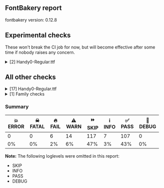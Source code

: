 ## FontBakery report

fontbakery version: 0.12.8



## Experimental checks

These won't break the CI job for now, but will become effective after some time if nobody raises any concern.


<details><summary>[2] Handy0-Regular.ttf</summary>
<div>
<details>
    <summary>🔥 <b>FAIL</b> Ensure 'smcp' (small caps) lookups are defined before ligature lookups in the 'GSUB' table. <a href="https://fontbakery.readthedocs.io/en/stable/fontbakery/checks/universal.html#"></a></summary>
    <div>







* 🔥 **FAIL** <p>'smcp' or 'liga' lookups not found in GSUB table.</p>
 [code: missing-lookups]



</div>
</details>

<details>
    <summary>⚠️ <b>WARN</b> Validate size, and resolution of article images, and ensure article page has minimum length and includes visual assets. <a href="https://fontbakery.readthedocs.io/en/stable/fontbakery/checks/googlefonts.article.html#"></a></summary>
    <div>







* ⚠️ **WARN** <p>Family metadata at fonts/ttf does not have an article.</p>
 [code: lacks-article]



</div>
</details>
</div>
</details>




## All other checks



<details><summary>[17] Handy0-Regular.ttf</summary>
<div>
<details>
    <summary>🔥 <b>FAIL</b> Checking OS/2 usWinAscent & usWinDescent. <a href="https://fontbakery.readthedocs.io/en/stable/fontbakery/checks/universal.metrics.html#"></a></summary>
    <div>







* 🔥 **FAIL** <p>OS/2.usWinAscent value should be equal or greater than 2432, but got 1216 instead</p>
 [code: ascent]



* 🔥 **FAIL** <p>OS/2.usWinDescent value should be equal or greater than 578, but got 289 instead</p>
 [code: descent]



</div>
</details>

<details>
    <summary>🔥 <b>FAIL</b> Do we have the latest version of FontBakery installed? <a href="https://fontbakery.readthedocs.io/en/stable/fontbakery/checks/universal.fontbakery.html#"></a></summary>
    <div>







* 🔥 **FAIL** <p>Current FontBakery version is 0.12.8, while a newer 0.12.9 is already available. Please upgrade it with 'pip install -U fontbakery'</p>
 [code: outdated-fontbakery]



</div>
</details>

<details>
    <summary>🔥 <b>FAIL</b> Check font names are correct <a href="https://fontbakery.readthedocs.io/en/stable/fontbakery/checks/googlefonts.name.html#"></a></summary>
    <div>







* 🔥 **FAIL** <p>Font names are incorrect:</p>
<table>
<thead>
<tr>
<th align="left">nameID</th>
<th align="left">current</th>
<th align="left">expected</th>
</tr>
</thead>
<tbody>
<tr>
<td align="left">Family Name</td>
<td align="left"><strong>Handy0 Regular</strong></td>
<td align="left"><strong>Handy0</strong></td>
</tr>
<tr>
<td align="left">Subfamily Name</td>
<td align="left">Regular</td>
<td align="left">Regular</td>
</tr>
<tr>
<td align="left">Full Name</td>
<td align="left">Handy0 Regular</td>
<td align="left">Handy0 Regular</td>
</tr>
<tr>
<td align="left">Postscript Name</td>
<td align="left">Handy0-Regular</td>
<td align="left">Handy0-Regular</td>
</tr>
<tr>
<td align="left">Typographic Family Name</td>
<td align="left"><strong>Handy0</strong></td>
<td align="left"><strong>N/A</strong></td>
</tr>
<tr>
<td align="left">Typographic Subfamily Name</td>
<td align="left"><strong>Regular</strong></td>
<td align="left"><strong>N/A</strong></td>
</tr>
</tbody>
</table>
 [code: bad-names]



</div>
</details>

<details>
    <summary>🔥 <b>FAIL</b> Check font follows the Google Fonts vertical metric schema <a href="https://fontbakery.readthedocs.io/en/stable/fontbakery/checks/googlefonts.vmetrics.html#"></a></summary>
    <div>







* 🔥 **FAIL** <p>The sum of hhea.ascender + abs(hhea.descender) + hhea.lineGap is 1505 when it should be at least 2457</p>
 [code: bad-hhea-range]



</div>
</details>

<details>
    <summary>⚠️ <b>WARN</b> Check mark characters are in GDEF mark glyph class. <a href="https://fontbakery.readthedocs.io/en/stable/fontbakery/checks/opentype.gdef.html#"></a></summary>
    <div>







* ⚠️ **WARN** <p>The following mark characters could be in the GDEF mark glyph class:
acutecomb (U+0301), gravecomb (U+0300), hookabovecomb (U+0309), tildecomb (U+0303), uni0302 (U+0302), uni0304 (U+0304), uni0306 (U+0306), uni0307 (U+0307), uni0308 (U+0308), uni030A (U+030A), uni030B (U+030B), uni030C (U+030C), uni0326 (U+0326), uni0327 (U+0327) and uni0328 (U+0328)</p>
 [code: mark-chars]



</div>
</details>

<details>
    <summary>⚠️ <b>WARN</b> Check accent of Lcaron, dcaron, lcaron, tcaron <a href="https://fontbakery.readthedocs.io/en/stable/fontbakery/checks/universal.html#"></a></summary>
    <div>









* ⚠️ **WARN** <p>Lcaron is decomposed and therefore could not be checked. Please check manually.</p>
 [code: decomposed-outline]



* ⚠️ **WARN** <p>dcaron is decomposed and therefore could not be checked. Please check manually.</p>
 [code: decomposed-outline]



* ⚠️ **WARN** <p>lcaron is decomposed and therefore could not be checked. Please check manually.</p>
 [code: decomposed-outline]



* ⚠️ **WARN** <p>tcaron is decomposed and therefore could not be checked. Please check manually.</p>
 [code: decomposed-outline]



</div>
</details>

<details>
    <summary>⚠️ <b>WARN</b> Check if each glyph has the recommended amount of contours. <a href="https://fontbakery.readthedocs.io/en/stable/fontbakery/checks/universal.html#"></a></summary>
    <div>







* ⚠️ **WARN** <p>This check inspects the glyph outlines and detects the total number of contours in each of them. The expected values are infered from the typical ammounts of contours observed in a large collection of reference font families. The divergences listed below may simply indicate a significantly different design on some of your glyphs. On the other hand, some of these may flag actual bugs in the font such as glyphs mapped to an incorrect codepoint. Please consider reviewing the design and codepoint assignment of these to make sure they are correct.</p>
<p>The following glyphs do not have the recommended number of contours:</p>
<pre><code>- Glyph name: glyph1	Contours detected: 2	Expected: 0

- Glyph name: percent	Contours detected: 3	Expected: 4 or 5

- Glyph name: eight	Contours detected: 2	Expected: 3

- Glyph name: at	Contours detected: 1	Expected: 2

- Glyph name: B	Contours detected: 1	Expected: 2 or 3

- Glyph name: D	Contours detected: 1	Expected: 2

- Glyph name: Z	Contours detected: 2	Expected: 1

- Glyph name: a	Contours detected: 1	Expected: 2

- Glyph name: e	Contours detected: 1	Expected: 2

- Glyph name: g	Contours detected: 1	Expected: 2 or 3

- Glyph name: o	Contours detected: 1	Expected: 2

- Glyph name: bar	Contours detected: 2	Expected: 1

- Glyph name: ordfeminine	Contours detected: 1	Expected: 2 or 3

- Glyph name: uni00AD	Contours detected: 1	Expected: 0

- Glyph name: degree	Contours detected: 1	Expected: 2

- Glyph name: onequarter	Contours detected: 2	Expected: 3 or 4

- Glyph name: threequarters	Contours detected: 2	Expected: 3 or 4

- Glyph name: Eth	Contours detected: 1	Expected: 2

- Glyph name: agrave	Contours detected: 2	Expected: 3

- Glyph name: aacute	Contours detected: 2	Expected: 3

- Glyph name: acircumflex	Contours detected: 2	Expected: 3

- Glyph name: atilde	Contours detected: 2	Expected: 3

- Glyph name: adieresis	Contours detected: 3	Expected: 4

- Glyph name: aring	Contours detected: 3	Expected: 4

- Glyph name: egrave	Contours detected: 2	Expected: 3

- Glyph name: eacute	Contours detected: 2	Expected: 3

- Glyph name: ecircumflex	Contours detected: 2	Expected: 3

- Glyph name: edieresis	Contours detected: 3	Expected: 4

- Glyph name: eth	Contours detected: 1	Expected: 2

- Glyph name: ograve	Contours detected: 2	Expected: 3

- Glyph name: oacute	Contours detected: 2	Expected: 3

- Glyph name: ocircumflex	Contours detected: 2	Expected: 3

- Glyph name: otilde	Contours detected: 2	Expected: 3

- Glyph name: odieresis	Contours detected: 3	Expected: 4

- Glyph name: oslash	Contours detected: 2	Expected: 3

- Glyph name: amacron	Contours detected: 2	Expected: 3

- Glyph name: abreve	Contours detected: 2	Expected: 3

- Glyph name: Dcaron	Contours detected: 2	Expected: 3

- Glyph name: Dcroat	Contours detected: 1	Expected: 2

- Glyph name: emacron	Contours detected: 2	Expected: 3

- Glyph name: ebreve	Contours detected: 2	Expected: 3

- Glyph name: edotaccent	Contours detected: 2	Expected: 3

- Glyph name: ecaron	Contours detected: 2	Expected: 3

- Glyph name: gcircumflex	Contours detected: 2	Expected: 3 or 4

- Glyph name: gbreve	Contours detected: 2	Expected: 3 or 4

- Glyph name: gdotaccent	Contours detected: 2	Expected: 3 or 4

- Glyph name: uni0123	Contours detected: 2	Expected: 3 or 4

- Glyph name: napostrophe	Contours detected: 1	Expected: 2

- Glyph name: omacron	Contours detected: 2	Expected: 3

- Glyph name: obreve	Contours detected: 2	Expected: 3

- Glyph name: ohungarumlaut	Contours detected: 3	Expected: 4

- Glyph name: Racute	Contours detected: 2	Expected: 3

- Glyph name: uni0156	Contours detected: 2	Expected: 3

- Glyph name: Rcaron	Contours detected: 2	Expected: 3

- Glyph name: Uogonek	Contours detected: 2	Expected: 1

- Glyph name: uogonek	Contours detected: 2	Expected: 1

- Glyph name: Zacute	Contours detected: 3	Expected: 2

- Glyph name: Zdotaccent	Contours detected: 3	Expected: 2

- Glyph name: Zcaron	Contours detected: 3	Expected: 2

- Glyph name: Uhorn	Contours detected: 2	Expected: 1

- Glyph name: uhorn	Contours detected: 2	Expected: 1

- Glyph name: uni01CE	Contours detected: 2	Expected: 3

- Glyph name: uni01D2	Contours detected: 2	Expected: 3

- Glyph name: uni01DF	Contours detected: 4	Expected: 5

- Glyph name: gcaron	Contours detected: 2	Expected: 3 or 4

- Glyph name: uni01EA	Contours detected: 3	Expected: 2

- Glyph name: uni01EC	Contours detected: 4	Expected: 3

- Glyph name: uni01F0	Contours detected: 1	Expected: 2

- Glyph name: uni01F5	Contours detected: 2	Expected: 3

- Glyph name: uni1FED	Contours detected: 1	Expected: 3

- Glyph name: uni20A8	Contours detected: 2	Expected: 3

- Glyph name: B	Contours detected: 1	Expected: 2 or 3

- Glyph name: D	Contours detected: 1	Expected: 2

- Glyph name: Dcaron	Contours detected: 2	Expected: 3

- Glyph name: Dcroat	Contours detected: 1	Expected: 2

- Glyph name: Eth	Contours detected: 1	Expected: 2

- Glyph name: Racute	Contours detected: 2	Expected: 3

- Glyph name: Rcaron	Contours detected: 2	Expected: 3

- Glyph name: Uhorn	Contours detected: 2	Expected: 1

- Glyph name: Uogonek	Contours detected: 2	Expected: 1

- Glyph name: Z	Contours detected: 2	Expected: 1

- Glyph name: Zacute	Contours detected: 3	Expected: 2

- Glyph name: Zcaron	Contours detected: 3	Expected: 2

- Glyph name: Zdotaccent	Contours detected: 3	Expected: 2

- Glyph name: a	Contours detected: 1	Expected: 2

- Glyph name: aacute	Contours detected: 2	Expected: 3

- Glyph name: abreve	Contours detected: 2	Expected: 3

- Glyph name: acircumflex	Contours detected: 2	Expected: 3

- Glyph name: adieresis	Contours detected: 3	Expected: 4

- Glyph name: agrave	Contours detected: 2	Expected: 3

- Glyph name: amacron	Contours detected: 2	Expected: 3

- Glyph name: aring	Contours detected: 3	Expected: 4

- Glyph name: at	Contours detected: 1	Expected: 2

- Glyph name: atilde	Contours detected: 2	Expected: 3

- Glyph name: bar	Contours detected: 2	Expected: 1

- Glyph name: degree	Contours detected: 1	Expected: 2

- Glyph name: e	Contours detected: 1	Expected: 2

- Glyph name: eacute	Contours detected: 2	Expected: 3

- Glyph name: ebreve	Contours detected: 2	Expected: 3

- Glyph name: ecaron	Contours detected: 2	Expected: 3

- Glyph name: ecircumflex	Contours detected: 2	Expected: 3

- Glyph name: edieresis	Contours detected: 3	Expected: 4

- Glyph name: edotaccent	Contours detected: 2	Expected: 3

- Glyph name: egrave	Contours detected: 2	Expected: 3

- Glyph name: eight	Contours detected: 2	Expected: 3

- Glyph name: emacron	Contours detected: 2	Expected: 3

- Glyph name: eth	Contours detected: 1	Expected: 2

- Glyph name: g	Contours detected: 1	Expected: 2 or 3

- Glyph name: gbreve	Contours detected: 2	Expected: 3 or 4

- Glyph name: gcaron	Contours detected: 2	Expected: 3 or 4

- Glyph name: gcircumflex	Contours detected: 2	Expected: 3 or 4

- Glyph name: gdotaccent	Contours detected: 2	Expected: 3 or 4

- Glyph name: napostrophe	Contours detected: 1	Expected: 2

- Glyph name: o	Contours detected: 1	Expected: 2

- Glyph name: oacute	Contours detected: 2	Expected: 3

- Glyph name: ocircumflex	Contours detected: 2	Expected: 3

- Glyph name: odieresis	Contours detected: 3	Expected: 4

- Glyph name: ograve	Contours detected: 2	Expected: 3

- Glyph name: ohungarumlaut	Contours detected: 3	Expected: 4

- Glyph name: omacron	Contours detected: 2	Expected: 3

- Glyph name: onequarter	Contours detected: 2	Expected: 3 or 4

- Glyph name: ordfeminine	Contours detected: 1	Expected: 2 or 3

- Glyph name: oslash	Contours detected: 2	Expected: 3

- Glyph name: otilde	Contours detected: 2	Expected: 3

- Glyph name: percent	Contours detected: 3	Expected: 4 or 5

- Glyph name: threequarters	Contours detected: 2	Expected: 3 or 4

- Glyph name: uhorn	Contours detected: 2	Expected: 1

- Glyph name: uni00AD	Contours detected: 1	Expected: 0

- Glyph name: uni0123	Contours detected: 2	Expected: 3 or 4

- Glyph name: uni0156	Contours detected: 2	Expected: 3

- Glyph name: uni01CE	Contours detected: 2	Expected: 3

- Glyph name: uni01D2	Contours detected: 2	Expected: 3

- Glyph name: uni01DF	Contours detected: 4	Expected: 5

- Glyph name: uni01EC	Contours detected: 4	Expected: 3

- Glyph name: uni01F0	Contours detected: 1	Expected: 2

- Glyph name: uni1FED	Contours detected: 1	Expected: 3

- Glyph name: uogonek	Contours detected: 2	Expected: 1
</code></pre>
 [code: contour-count]



</div>
</details>

<details>
    <summary>⚠️ <b>WARN</b> Does the font contain a soft hyphen? <a href="https://fontbakery.readthedocs.io/en/stable/fontbakery/checks/universal.glyphset.html#"></a></summary>
    <div>







* ⚠️ **WARN** <p>This font has a 'Soft Hyphen' character.</p>
 [code: softhyphen]



</div>
</details>

<details>
    <summary>⚠️ <b>WARN</b> Do any segments have colinear vectors? <a href="https://fontbakery.readthedocs.io/en/stable/fontbakery/checks/outline.html#"></a></summary>
    <div>







* ⚠️ **WARN** <p>The following glyphs have colinear vectors:</p>
<pre><code>* dcroat (U+0111): L&lt;&lt;778.0,1138.0&gt;--&lt;714.0,1174.0&gt;&gt; -&gt; L&lt;&lt;714.0,1174.0&gt;--&lt;630.0,1211.0&gt;&gt;

* five (U+0035): L&lt;&lt;662.0,82.0&gt;--&lt;685.0,82.0&gt;&gt; -&gt; L&lt;&lt;685.0,82.0&gt;--&lt;768.0,85.0&gt;&gt;

* five (U+0035): L&lt;&lt;685.0,82.0&gt;--&lt;768.0,85.0&gt;&gt; -&gt; L&lt;&lt;768.0,85.0&gt;--&lt;820.0,85.0&gt;&gt;

* three (U+0033): L&lt;&lt;694.0,1129.0&gt;--&lt;694.0,1180.0&gt;&gt; -&gt; L&lt;&lt;694.0,1180.0&gt;--&lt;693.0,1191.0&gt;&gt;

* uni00B3 (U+00B3): L&lt;&lt;694.0,1129.0&gt;--&lt;694.0,1180.0&gt;&gt; -&gt; L&lt;&lt;694.0,1180.0&gt;--&lt;693.0,1191.0&gt;&gt;

* x (U+0078): L&lt;&lt;182.0,149.0&gt;--&lt;260.0,174.0&gt;&gt; -&gt; L&lt;&lt;260.0,174.0&gt;--&lt;329.0,202.0&gt;&gt;
</code></pre>
 [code: found-colinear-vectors]



</div>
</details>

<details>
    <summary>⚠️ <b>WARN</b> Do outlines contain any jaggy segments? <a href="https://fontbakery.readthedocs.io/en/stable/fontbakery/checks/outline.html#"></a></summary>
    <div>







* ⚠️ **WARN** <p>The following glyphs have jaggy segments:</p>
<pre><code>* Dcroat (U+0110): B&lt;&lt;201.0,1322.0&gt;-&lt;194.0,1298.0&gt;-&lt;194.0,1299.0&gt;&gt;/L&lt;&lt;194.0,1299.0&gt;--&lt;197.0,737.0&gt;&gt; = 0.30584645181375864

* Eng (U+014A): B&lt;&lt;423.0,491.0&gt;-&lt;437.0,438.0&gt;-&lt;441.0,410.0&gt;&gt;/B&lt;&lt;441.0,410.0&gt;-&lt;441.0,415.0&gt;-&lt;440.5,419.5&gt;&gt; = 8.13010235415596

* K (U+004B): L&lt;&lt;400.0,584.0&gt;--&lt;400.0,605.0&gt;&gt;/B&lt;&lt;400.0,605.0&gt;-&lt;399.0,597.0&gt;-&lt;395.0,580.5&gt;&gt; = 7.125016348901757

* cent (U+00A2): L&lt;&lt;270.0,880.0&gt;--&lt;270.0,879.0&gt;&gt;/B&lt;&lt;270.0,879.0&gt;-&lt;279.0,937.0&gt;-&lt;294.0,974.0&gt;&gt; = 8.820379552021036

* d (U+0064): B&lt;&lt;668.0,917.0&gt;-&lt;635.0,1021.0&gt;-&lt;579.0,1106.0&gt;&gt;/B&lt;&lt;579.0,1106.0&gt;-&lt;580.0,1105.0&gt;-&lt;557.0,1138.0&gt;&gt; = 11.62216796356958

* dcaron (U+010F): B&lt;&lt;668.0,917.0&gt;-&lt;635.0,1021.0&gt;-&lt;579.0,1106.0&gt;&gt;/B&lt;&lt;579.0,1106.0&gt;-&lt;580.0,1105.0&gt;-&lt;557.0,1138.0&gt;&gt; = 11.62216796356958

* dcaron (U+010F): B&lt;&lt;843.0,1262.0&gt;-&lt;832.0,1320.0&gt;-&lt;818.0,1333.0&gt;&gt;/B&lt;&lt;818.0,1333.0&gt;-&lt;819.0,1332.0&gt;-&lt;807.0,1342.0&gt;&gt; = 2.1210963966611036

* eng (U+014B): B&lt;&lt;414.0,478.0&gt;-&lt;437.0,433.0&gt;-&lt;441.0,418.0&gt;&gt;/B&lt;&lt;441.0,418.0&gt;-&lt;438.0,441.0&gt;-&lt;448.0,460.0&gt;&gt; = 7.500009206965077

* m (U+006D): B&lt;&lt;675.5,518.5&gt;-&lt;674.0,476.0&gt;-&lt;670.0,444.0&gt;&gt;/L&lt;&lt;670.0,444.0&gt;--&lt;699.0,549.0&gt;&gt; = 8.314629186417422

* oslash (U+00F8): B&lt;&lt;488.0,847.0&gt;-&lt;520.0,904.0&gt;-&lt;530.0,922.0&gt;&gt;/B&lt;&lt;530.0,922.0&gt;-&lt;522.0,907.0&gt;-&lt;526.0,883.0&gt;&gt; = 0.9821171632238195

* uni0122 (U+0122): B&lt;&lt;1031.0,-420.0&gt;-&lt;1024.0,-417.0&gt;-&lt;1021.0,-417.0&gt;&gt;/B&lt;&lt;1021.0,-417.0&gt;-&lt;1033.0,-415.0&gt;-&lt;1041.0,-405.0&gt;&gt; = 9.462322208025613

* uni0123 (U+0123): B&lt;&lt;311.0,1044.0&gt;-&lt;319.0,1042.0&gt;-&lt;320.0,1042.0&gt;&gt;/B&lt;&lt;320.0,1042.0&gt;-&lt;310.0,1041.0&gt;-&lt;301.0,1029.0&gt;&gt; = 5.710593137499633

* uni0136 (U+0136): B&lt;&lt;70.0,-413.0&gt;-&lt;63.0,-410.0&gt;-&lt;60.0,-410.0&gt;&gt;/B&lt;&lt;60.0,-410.0&gt;-&lt;72.0,-408.0&gt;-&lt;80.0,-398.0&gt;&gt; = 9.462322208025613

* uni0136 (U+0136): L&lt;&lt;400.0,584.0&gt;--&lt;400.0,605.0&gt;&gt;/B&lt;&lt;400.0,605.0&gt;-&lt;399.0,597.0&gt;-&lt;395.0,580.5&gt;&gt; = 7.125016348901757

* uni0137 (U+0137): B&lt;&lt;736.0,-439.0&gt;-&lt;729.0,-436.0&gt;-&lt;726.0,-436.0&gt;&gt;/B&lt;&lt;726.0,-436.0&gt;-&lt;738.0,-434.0&gt;-&lt;746.0,-424.0&gt;&gt; = 9.462322208025613

* uni013B (U+013B): B&lt;&lt;756.0,-465.0&gt;-&lt;749.0,-462.0&gt;-&lt;746.0,-462.0&gt;&gt;/B&lt;&lt;746.0,-462.0&gt;-&lt;758.0,-460.0&gt;-&lt;766.0,-450.0&gt;&gt; = 9.462322208025613

* uni013C (U+013C): B&lt;&lt;180.0,-441.0&gt;-&lt;173.0,-438.0&gt;-&lt;170.0,-438.0&gt;&gt;/B&lt;&lt;170.0,-438.0&gt;-&lt;182.0,-436.0&gt;-&lt;190.0,-426.0&gt;&gt; = 9.462322208025613

* uni0145 (U+0145): B&lt;&lt;1019.0,-325.0&gt;-&lt;1012.0,-322.0&gt;-&lt;1009.0,-322.0&gt;&gt;/B&lt;&lt;1009.0,-322.0&gt;-&lt;1021.0,-320.0&gt;-&lt;1029.0,-310.0&gt;&gt; = 9.462322208025613

* uni0146 (U+0146): B&lt;&lt;373.0,-403.0&gt;-&lt;366.0,-400.0&gt;-&lt;363.0,-400.0&gt;&gt;/B&lt;&lt;363.0,-400.0&gt;-&lt;375.0,-398.0&gt;-&lt;383.0,-388.0&gt;&gt; = 9.462322208025613

* uni0156 (U+0156): B&lt;&lt;160.0,-407.0&gt;-&lt;153.0,-404.0&gt;-&lt;150.0,-404.0&gt;&gt;/B&lt;&lt;150.0,-404.0&gt;-&lt;162.0,-402.0&gt;-&lt;170.0,-392.0&gt;&gt; = 9.462322208025613

* uni0157 (U+0157): B&lt;&lt;204.0,-435.0&gt;-&lt;197.0,-432.0&gt;-&lt;194.0,-432.0&gt;&gt;/B&lt;&lt;194.0,-432.0&gt;-&lt;206.0,-430.0&gt;-&lt;214.0,-420.0&gt;&gt; = 9.462322208025613

* uni01E8 (U+01E8): L&lt;&lt;400.0,584.0&gt;--&lt;400.0,605.0&gt;&gt;/B&lt;&lt;400.0,605.0&gt;-&lt;399.0,597.0&gt;-&lt;395.0,580.5&gt;&gt; = 7.125016348901757

* uni0218 (U+0218): B&lt;&lt;591.0,-449.0&gt;-&lt;584.0,-446.0&gt;-&lt;581.0,-446.0&gt;&gt;/B&lt;&lt;581.0,-446.0&gt;-&lt;593.0,-444.0&gt;-&lt;601.0,-434.0&gt;&gt; = 9.462322208025613

* uni0219 (U+0219): B&lt;&lt;368.0,-427.0&gt;-&lt;361.0,-424.0&gt;-&lt;358.0,-424.0&gt;&gt;/B&lt;&lt;358.0,-424.0&gt;-&lt;370.0,-422.0&gt;-&lt;378.0,-412.0&gt;&gt; = 9.462322208025613

* uni021A (U+021A): B&lt;&lt;716.0,-401.0&gt;-&lt;709.0,-398.0&gt;-&lt;706.0,-398.0&gt;&gt;/B&lt;&lt;706.0,-398.0&gt;-&lt;718.0,-396.0&gt;-&lt;726.0,-386.0&gt;&gt; = 9.462322208025613

* uni021B (U+021B): B&lt;&lt;727.0,-399.0&gt;-&lt;720.0,-396.0&gt;-&lt;717.0,-396.0&gt;&gt;/B&lt;&lt;717.0,-396.0&gt;-&lt;729.0,-394.0&gt;-&lt;737.0,-384.0&gt;&gt; = 9.462322208025613

* uni02BC (U+02BC): B&lt;&lt;1366.5,1316.5&gt;-&lt;1364.0,1329.0&gt;-&lt;1359.0,1333.0&gt;&gt;/B&lt;&lt;1359.0,1333.0&gt;-&lt;1360.0,1332.0&gt;-&lt;1348.0,1342.0&gt;&gt; = 6.34019174590985

* uni0326 (U+0326): B&lt;&lt;-102.0,-153.0&gt;-&lt;-109.0,-150.0&gt;-&lt;-112.0,-150.0&gt;&gt;/B&lt;&lt;-112.0,-150.0&gt;-&lt;-100.0,-148.0&gt;-&lt;-92.0,-138.0&gt;&gt; = 9.462322208025613

* v (U+0076): L&lt;&lt;169.0,236.0&gt;--&lt;175.0,232.0&gt;&gt;/B&lt;&lt;175.0,232.0&gt;-&lt;155.0,252.0&gt;-&lt;129.0,319.0&gt;&gt; = 11.309932474020227

* zero (U+0030): B&lt;&lt;242.0,45.0&gt;-&lt;120.0,123.0&gt;-&lt;96.0,235.0&gt;&gt;/B&lt;&lt;96.0,235.0&gt;-&lt;96.0,234.0&gt;-&lt;83.0,270.0&gt;&gt; = 12.094757077012089
</code></pre>
 [code: found-jaggy-segments]



</div>
</details>

<details>
    <summary>⚠️ <b>WARN</b> Do outlines contain any semi-vertical or semi-horizontal lines? <a href="https://fontbakery.readthedocs.io/en/stable/fontbakery/checks/outline.html#"></a></summary>
    <div>







* ⚠️ **WARN** <p>The following glyphs have semi-vertical/semi-horizontal lines:</p>
<pre><code>* A (U+0041): L&lt;&lt;11.0,194.0&gt;--&lt;6.0,820.0&gt;&gt;

* AE (U+00C6): L&lt;&lt;11.0,194.0&gt;--&lt;6.0,820.0&gt;&gt;

* Aacute (U+00C1): L&lt;&lt;11.0,194.0&gt;--&lt;6.0,820.0&gt;&gt;

* Abreve (U+0102): L&lt;&lt;11.0,194.0&gt;--&lt;6.0,820.0&gt;&gt;

* Acircumflex (U+00C2): L&lt;&lt;11.0,194.0&gt;--&lt;6.0,820.0&gt;&gt;

* Adieresis (U+00C4): L&lt;&lt;11.0,194.0&gt;--&lt;6.0,820.0&gt;&gt;

* Agrave (U+00C0): L&lt;&lt;11.0,194.0&gt;--&lt;6.0,820.0&gt;&gt;

* Amacron (U+0100): L&lt;&lt;11.0,194.0&gt;--&lt;6.0,820.0&gt;&gt;

* Aogonek (U+0104): L&lt;&lt;11.0,194.0&gt;--&lt;6.0,820.0&gt;&gt;

* Aring (U+00C5): L&lt;&lt;11.0,194.0&gt;--&lt;6.0,820.0&gt;&gt;

* Aringacute (U+01FA): L&lt;&lt;11.0,194.0&gt;--&lt;6.0,820.0&gt;&gt;

* Atilde (U+00C3): L&lt;&lt;11.0,194.0&gt;--&lt;6.0,820.0&gt;&gt;

* Dcroat (U+0110): L&lt;&lt;194.0,1299.0&gt;--&lt;197.0,737.0&gt;&gt;

* germandbls (U+00DF): L&lt;&lt;272.0,205.0&gt;--&lt;273.0,485.0&gt;&gt;

* nine (U+0039): L&lt;&lt;207.0,1504.0&gt;--&lt;208.0,1150.0&gt;&gt;

* six (U+0036): L&lt;&lt;776.0,110.0&gt;--&lt;775.0,464.0&gt;&gt;

* three (U+0033): L&lt;&lt;402.0,1613.0&gt;--&lt;530.0,1612.0&gt;&gt;

* uni00B3 (U+00B3): L&lt;&lt;402.0,1613.0&gt;--&lt;530.0,1612.0&gt;&gt;

* uni01CD (U+01CD): L&lt;&lt;11.0,194.0&gt;--&lt;6.0,820.0&gt;&gt;

* uni01DE (U+01DE): L&lt;&lt;11.0,194.0&gt;--&lt;6.0,820.0&gt;&gt;
</code></pre>
 [code: found-semi-vertical]



</div>
</details>

<details>
    <summary>⚠️ <b>WARN</b> Ensure soft_dotted characters lose their dot when combined with marks that replace the dot. <a href="https://fontbakery.readthedocs.io/en/stable/fontbakery/checks/shaping.html#"></a></summary>
    <div>







* ⚠️ **WARN** <p>The dot of soft dotted characters used in orthographies <em>must</em> disappear in the following strings: i̊ i̋ j̀ j̃ j̄ j̈ į̀ į́ į̂ į̃ į̄ į̌</p>
<p>The dot of soft dotted characters <em>should</em> disappear in other cases, for example: i̇ ỉ i̦̇ ỉ̦ i̦̊ i̦̋ i̧̇ ỉ̧ i̧̊ i̧̋ j̆ j̇ j̉ j̊ j̋ j̦̀ j̦́ j̦̃ j̦̄ j̦̆</p>
<p>Your font fully covers the following languages that require the soft-dotted feature: Lithuanian (Latn, 2,357,094 speakers), Dutch (Latn, 31,709,104 speakers).</p>
<p>Your font does <em>not</em> cover the following languages that require the soft-dotted feature: Ijo, Southeast (Latn, 2,471,000 speakers), Gulay (Latn, 250,478 speakers), Southern Kisi (Latn, 360,000 speakers), Ma’di (Latn, 584,000 speakers), Igbo (Latn, 27,823,640 speakers), Kpelle, Guinea (Latn, 622,000 speakers), Bete-Bendi (Latn, 100,000 speakers), Nateni (Latn, 100,000 speakers), Mango (Latn, 77,000 speakers), Lugbara (Latn, 2,200,000 speakers), Ngbaka (Latn, 1,020,000 speakers), Avokaya (Latn, 100,000 speakers), Yala (Latn, 200,000 speakers), Mfumte (Latn, 79,000 speakers), Aghem (Latn, 38,843 speakers), Belarusian (Cyrl, 10,064,517 speakers), Bafut (Latn, 158,146 speakers), Cicipu (Latn, 44,000 speakers), Dan (Latn, 1,099,244 speakers), South Central Banda (Latn, 244,000 speakers), Fur (Latn, 1,230,163 speakers), Ukrainian (Cyrl, 29,273,587 speakers), Koonzime (Latn, 40,000 speakers), Vute (Latn, 21,000 speakers), Navajo (Latn, 166,319 speakers), Ejagham (Latn, 120,000 speakers), Sar (Latn, 500,000 speakers), Basaa (Latn, 332,940 speakers), Ekpeye (Latn, 226,000 speakers), Nzakara (Latn, 50,000 speakers), Dii (Latn, 71,000 speakers), Ebira (Latn, 2,200,000 speakers), Kom (Latn, 360,685 speakers), Zapotec (Latn, 490,000 speakers), Makaa (Latn, 221,000 speakers), Mundani (Latn, 34,000 speakers).</p>
 [code: soft-dotted]



</div>
</details>

<details>
    <summary>⚠️ <b>WARN</b> Check for codepoints not covered by METADATA subsets. <a href="https://fontbakery.readthedocs.io/en/stable/fontbakery/checks/googlefonts.subsets.html#"></a></summary>
    <div>







* ⚠️ **WARN** <p>The following codepoints supported by the font are not covered by
any subsets defined in the font's metadata file, and will never
be served. You can solve this by either manually adding additional
subset declarations to METADATA.pb, or by editing the glyphset
definitions.</p>
<ul>
<li>U+02B6 MODIFIER LETTER SMALL CAPITAL INVERTED R: not included in any glyphset definition</li>
<li>U+02C7 CARON: try adding one of: yi, canadian-aboriginal, tifinagh</li>
<li>U+02D8 BREVE: try adding one of: canadian-aboriginal, yi</li>
<li>U+02D9 DOT ABOVE: try adding one of: canadian-aboriginal, yi</li>
<li>U+02DB OGONEK: try adding one of: canadian-aboriginal, yi</li>
<li>U+02DD DOUBLE ACUTE ACCENT: not included in any glyphset definition</li>
<li>U+0302 COMBINING CIRCUMFLEX ACCENT: try adding one of: coptic, tifinagh, math, cherokee</li>
<li>U+0306 COMBINING BREVE: try adding one of: old-permic, tifinagh</li>
<li>U+0307 COMBINING DOT ABOVE: try adding one of: syriac, malayalam, math, tai-le, tifinagh, old-permic, canadian-aboriginal, coptic</li>
<li>U+030A COMBINING RING ABOVE: try adding syriac</li>
<li>U+030B COMBINING DOUBLE ACUTE ACCENT: try adding one of: osage, cherokee</li>
<li>U+030C COMBINING CARON: try adding one of: tai-le, cherokee</li>
<li>U+0326 COMBINING COMMA BELOW: not included in any glyphset definition</li>
<li>U+0327 COMBINING CEDILLA: not included in any glyphset definition</li>
<li>U+0328 COMBINING OGONEK: not included in any glyphset definition</li>
<li>U+226A MUCH LESS-THAN: try adding math</li>
<li>U+226B MUCH GREATER-THAN: try adding math</li>
<li>U+22C5 DOT OPERATOR: try adding one of: symbols, math</li>
<li>U+25E6 WHITE BULLET: try adding symbols</li>
</ul>
<p>Or you can add the above codepoints to one of the subsets supported by the font: <code>greek-ext</code>, <code>latin</code>, <code>latin-ext</code></p>
 [code: unreachable-subsetting]



</div>
</details>

<details>
    <summary>⚠️ <b>WARN</b> Is there kerning info for non-ligated sequences? <a href="https://fontbakery.readthedocs.io/en/stable/fontbakery/checks/googlefonts.gpos.html#"></a></summary>
    <div>







* ⚠️ **WARN** <p>GPOS table lacks kerning info for the following non-ligated sequences:</p>
<pre><code>- J + acutecomb

- i + acutecomb

- j + acutecomb
</code></pre>
 [code: lacks-kern-info]



</div>
</details>

<details>
    <summary>⚠️ <b>WARN</b> Are there caret positions declared for every ligature? <a href="https://fontbakery.readthedocs.io/en/stable/fontbakery/checks/googlefonts.gdef.html#"></a></summary>
    <div>







* ⚠️ **WARN** <p>This font lacks caret position values for ligature glyphs on its GDEF table.</p>
 [code: lacks-caret-pos]



</div>
</details>

<details>
    <summary>⚠️ <b>WARN</b> Ensure fonts have ScriptLangTags declared on the 'meta' table. <a href="https://fontbakery.readthedocs.io/en/stable/fontbakery/checks/googlefonts.meta.html#"></a></summary>
    <div>







* ⚠️ **WARN** <p>This font file does not have a 'meta' table.</p>
 [code: lacks-meta-table]



</div>
</details>

<details>
    <summary>⚠️ <b>WARN</b> Checking OS/2 achVendID. <a href="https://fontbakery.readthedocs.io/en/stable/fontbakery/checks/googlefonts.os2.html#"></a></summary>
    <div>







* ⚠️ **WARN** <p>OS/2 VendorID value 'anir' is not yet recognized. If you registered it recently, then it's safe to ignore this warning message. Otherwise, you should set it to your own unique 4 character code, and register it with Microsoft at <a href="https://www.microsoft.com/typography/links/vendorlist.aspx">https://www.microsoft.com/typography/links/vendorlist.aspx</a></p>
 [code: unknown]



</div>
</details>
</div>
</details>

<details><summary>[1] Family checks</summary>
<div>
<details>
    <summary>🔥 <b>FAIL</b> OS/2.fsSelection bit 7 (USE_TYPO_METRICS) is set in all fonts. <a href="https://fontbakery.readthedocs.io/en/stable/fontbakery/checks/googlefonts.os2.html#"></a></summary>
    <div>







* 🔥 **FAIL** <p>OS/2.fsSelection bit 7 (USE_TYPO_METRICS) wasNOT set in the following fonts: ['fonts/ttf/Handy0-Regular.ttf'].</p>
 [code: missing-os2-fsselection-bit7]



</div>
</details>
</div>
</details>




### Summary

| 💥 ERROR | ☠ FATAL | 🔥 FAIL | ⚠️ WARN | ⏩ SKIP | ℹ️ INFO | ✅ PASS | 🔎 DEBUG | 
| ---|---|---|---|---|---|---|---|
| 0 | 0 | 6 | 14 | 117 | 7 | 107 | 0 | 
| 0% | 0% | 2% | 6% | 47% | 3% | 43% | 0% | 



**Note:** The following loglevels were omitted in this report:


* SKIP
* INFO
* PASS
* DEBUG
